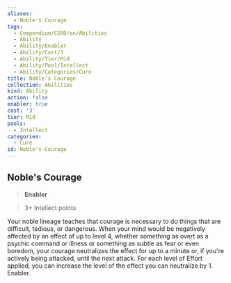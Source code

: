 ```yaml
---
aliases:
  - Noble's Courage
tags:
  - Compendium/CSRD/en/Abilities
  - Ability
  - Ability/Enabler
  - Ability/Cost/3
  - Ability/Tier/Mid
  - Ability/Pool/Intellect
  - Ability/Categories/Cure
title: Noble's Courage
collection: Abilities
kind: Ability
action: false
enabler: true
cost: '3'
tier: Mid
pools:
  - Intellect
categories:
  - Cure
id: Noble's-Courage
---
```

## Noble's Courage    
>**Enabler**    
>3+ Intellect points  
    
Your noble lineage teaches that courage is necessary to do things that are difficult, tedious, or dangerous. When your mind would be negatively affected by an effect of up to level 4, whether something as overt as a psychic command or illness or something as subtle as fear or even boredom, your courage neutralizes the effect for up to a minute or, if you're actively being attacked, until the next attack. For each level of Effort applied, you can increase the level of the effect you can neutralize by 1. Enabler.
